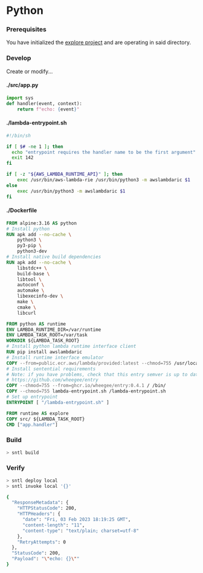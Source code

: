 # Python

### Prerequisites

You have initialized the [explore project](/explore/project) and are operating in said directory.

### Develop

Create or modify...

<!-- tabs:start -->

#### **./src/app.py**

```python
import sys
def handler(event, context): 
    return f"echo: {event}"
```

#### **./lambda-entrypoint.sh**

```bash
#!/bin/sh

if [ $# -ne 1 ]; then
  echo "entrypoint requires the handler name to be the first argument" 1>&2
  exit 142
fi

if [ -z "${AWS_LAMBDA_RUNTIME_API}" ]; then
    exec /usr/bin/aws-lambda-rie /usr/bin/python3 -m awslambdaric $1
else
    exec /usr/bin/python3 -m awslambdaric $1
fi
```

#### **./Dockerfile**

```dockerfile
FROM alpine:3.16 AS python
# Install python
RUN apk add --no-cache \
    python3 \
    py3-pip \
    python3-dev
# Install native build dependencies
RUN apk add --no-cache \
    libstdc++ \
    build-base \
    libtool \
    autoconf \
    automake \
    libexecinfo-dev \
    make \
    cmake \
    libcurl

FROM python AS runtime
ENV LAMBDA_RUNTIME_DIR=/var/runtime
ENV LAMBDA_TASK_ROOT=/var/task
WORKDIR ${LAMBDA_TASK_ROOT}
# Install python lambda runtime interface client
RUN pip install awslambdaric
# Install runtime interface emulator
COPY --from=public.ecr.aws/lambda/provided:latest --chmod=755 /usr/local/bin/aws-lambda-rie /usr/bin/aws-lambda-rie
# Install sentential requirements
# Note: if you have problems, check that this entry semver is up to date
# https://github.com/wheegee/entry
COPY --chmod=755 --from=ghcr.io/wheegee/entry:0.4.1 / /bin/
COPY --chmod=755 lambda-entrypoint.sh /lambda-entrypoint.sh
# Set up entrypoint
ENTRYPOINT [ "/lambda-entrypoint.sh" ]

FROM runtime AS explore
COPY src/ ${LAMBDA_TASK_ROOT}
CMD ["app.handler"]
```

<!-- tabs:end -->

### Build

```bash
> sntl build
```

### Verify

```bash
> sntl deploy local
> sntl invoke local '{}'

{
  "ResponseMetadata": {
    "HTTPStatusCode": 200,
    "HTTPHeaders": {
      "date": "Fri, 03 Feb 2023 18:19:25 GMT",
      "content-length": "11",
      "content-type": "text/plain; charset=utf-8"
    },
    "RetryAttempts": 0
  },
  "StatusCode": 200,
  "Payload": "\"echo: {}\""
}
```